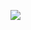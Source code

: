 <img 
  src="https://www.quicklatex.com?
    m_{1\oplus2}(A)%20=%20\frac{1}{1-K}\sum_{B\cap%20C=A}m_1(B)m_2(C)"/>

